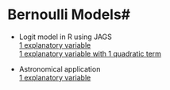 # Bernoulli Models#

* Logit model in R using JAGS  
        [1 explanatory variable](https://github.com/RafaelSdeSouza/ADA8/blob/dbcb1894ab36f53a8b7ae135c2ab79b63ff9ca9a/Bernoulli/Ex1_Bernoulli_x1.R)  
        [1 explanatory variable with 1 quadratic term](https://github.com/RafaelSdeSouza/ADA8/blob/dbcb1894ab36f53a8b7ae135c2ab79b63ff9ca9a/Bernoulli/Ex2_Bernoulli_x1_quadratic.R)  
 
* Astronomical application  
        [1 explanatory variable]()
